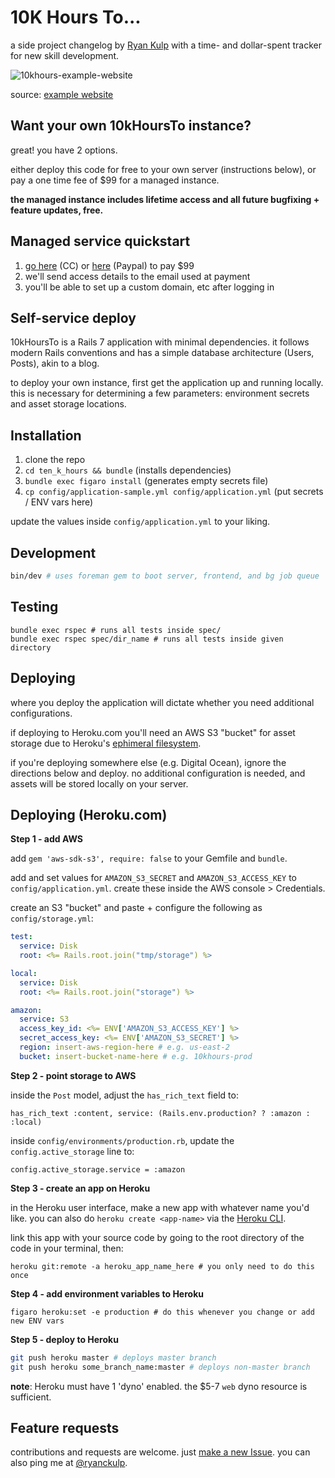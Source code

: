 
# 10K Hours To...

a side project changelog by [Ryan Kulp](https://www.ryanckulp.com) with a time- and dollar-spent tracker for new skill development.

![10khours-example-website](https://user-images.githubusercontent.com/3083888/204370072-809d1a5e-99a7-4ac0-857a-02becbd090f0.png)

source: [example website](https://ranch.ryanckulp.com)

## Want your own 10kHoursTo instance?

great! you have 2 options.

either deploy this code for free to your own server (instructions below), or pay a one time fee of $99 for a managed instance.

**the managed instance includes lifetime access and all future bugfixing + feature updates, free.**

## Managed service quickstart

1. [go here](https://buy.stripe.com/5kA03QdFnacg9IQ7ss) (CC) or [here](https://py.pl/GQOIe) (Paypal) to pay $99
2. we'll send access details to the email used at payment
3. you'll be able to set up a custom domain, etc after logging in

## Self-service deploy
10kHoursTo is a Rails 7 application with minimal dependencies. it follows modern Rails conventions and has a simple database architecture (Users, Posts), akin to a blog.

to deploy your own instance, first get the application up and running locally. this is necessary for determining a few parameters: environment secrets and asset storage locations.

## Installation
1. clone the repo
2. `cd ten_k_hours && bundle` (installs dependencies)
3. `bundle exec figaro install` (generates empty secrets file)
4. `cp config/application-sample.yml config/application.yml` (put secrets / ENV vars here)

update the values inside `config/application.yml` to your liking.

## Development
```sh
bin/dev # uses foreman gem to boot server, frontend, and bg job queue
```

## Testing
```
bundle exec rspec # runs all tests inside spec/
bundle exec rspec spec/dir_name # runs all tests inside given directory
```

## Deploying

where you deploy the application will dictate whether you need additional configurations.

if deploying to Heroku.com you'll need an AWS S3 "bucket" for asset storage due to Heroku's [ephimeral filesystem](https://devcenter.heroku.com/articles/dynos#ephemeral-filesystem).

if you're deploying somewhere else (e.g. Digital Ocean), ignore the directions below and deploy. no additional configuration is needed, and assets will be stored locally on your server.

## Deploying (Heroku.com)

**Step 1 - add AWS**

add `gem 'aws-sdk-s3', require: false` to your Gemfile and `bundle`.

add and set values for `AMAZON_S3_SECRET` and `AMAZON_S3_ACCESS_KEY` to `config/application.yml`. create these inside the AWS console > Credentials.

create an S3 "bucket" and paste + configure the following as `config/storage.yml`:

```yml
test:
  service: Disk
  root: <%= Rails.root.join("tmp/storage") %>

local:
  service: Disk
  root: <%= Rails.root.join("storage") %>

amazon:
  service: S3
  access_key_id: <%= ENV['AMAZON_S3_ACCESS_KEY'] %>
  secret_access_key: <%= ENV['AMAZON_S3_SECRET'] %>
  region: insert-aws-region-here # e.g. us-east-2
  bucket: insert-bucket-name-here # e.g. 10khours-prod
```

**Step 2 - point storage to AWS**

inside the `Post` model, adjust the `has_rich_text` field to:

`has_rich_text :content, service: (Rails.env.production? ? :amazon : :local)`

inside `config/environments/production.rb`, update the `config.active_storage` line to:

`config.active_storage.service = :amazon`

**Step 3 - create an app on Heroku**

in the Heroku user interface, make a new app with whatever name you'd like. you can also do `heroku create <app-name>` via the [Heroku CLI](https://devcenter.heroku.com/articles/heroku-cli).

link this app with your source code by going to the root directory of the code in your terminal, then:

`heroku git:remote -a heroku_app_name_here # you only need to do this once`

**Step 4 - add environment variables to Heroku**

`figaro heroku:set -e production # do this whenever you change or add new ENV vars`

**Step 5 - deploy to Heroku**

```sh
git push heroku master # deploys master branch
git push heroku some_branch_name:master # deploys non-master branch
```

**note**: Heroku must have 1 'dyno' enabled. the $5-7 `web` dyno resource is sufficient.

## Feature requests

contributions and requests are welcome. just [make a new Issue](https://github.com/ryanckulp/10k_hours/issues/new). you can also ping me at [@ryanckulp](https://twitter.com/ryanckulp).

